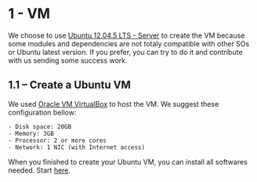 # 1 - VM

We choose to use [Ubuntu 12.04.5 LTS - Server](http://releases.ubuntu.com/12.04/) to create the VM because some modules and dependencies are not totaly compatible with other SOs or Ubuntu latest version. If you prefer, you can try to do it and contribute with us sending some success work.

## 1.1 – Create a Ubuntu VM

We used [Oracle VM VirtualBox](https://www.virtualbox.org/) to host the VM. We suggest these configuration bellow:

```
- Disk space: 20GB
- Memory: 3GB
- Processor: 2 or more cores
- Network: 1 NIC (with Internet access)
```
When you finished to create your Ubuntu VM, you can install all softwares needed. Start [here](https://github.com/emersonbarea/testes/blob/master/NS-3_DCE_CCN.md).
